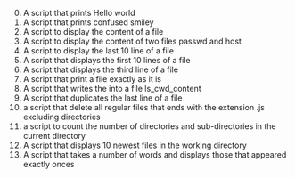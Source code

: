 0. A script that prints Hello world
1. A script that prints confused smiley
2. A script to display the content of a file
3. A script to display the content of two files passwd and host
4. A script to display the last 10 line of a file
5. A script that displays the first 10 lines of a file
6. A script that displays the third line of a file
7. A script that print a file exactly as it is
8. A script that writes the into a file ls_cwd_content
9. A script that duplicates the last line of a file
10. a script that delete all regular files that ends with the extension .js excluding directories
11. a script to count the number of directories and sub-directories in the current directory
12. A script that displays 10 newest files in the working directory
13. A script that takes a number of words and displays those that appeared exactly onces
